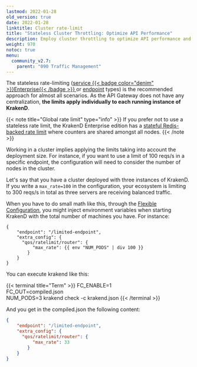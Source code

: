 ```yaml
---
lastmod: 2022-01-28
old_version: true
date: 2022-01-28
linktitle: Cluster rate-limit
title: "Stateless Cluster Throttling: Optimize API Performance"
description: Employ cluster throttling to optimize API performance and prevent overload scenarios through KrakenD
weight: 970
notoc: true
menu:
  community_v2.7:
    parent: "090 Traffic Management"
---
```

The stateless rate-limiting ([service {{< badge color="denim" >}}Enterprise{{< /badge >}}
](/docs/enterprise/service-settings/service-rate-limit/) or [endpoint](/docs/v2.7/endpoints/rate-limit/) types) is the recommended approach for almost all scenarios. As the API Gateway does not have any centralization, **the limits apply individually to each running instance of KrakenD**.

{{< note title="Global rate limit" type="info" >}}
If you prefer not to use a stateless rate limit, the KrakenD Enterprise edition has a [stateful Redis-backed rate limit](/docs/enterprise/throttling/global-rate-limit/) where counters are shared amongst all nodes.
{{< /note >}}

Working in a cluster implies applying the limits taking into account the deployment size. For instance, if you want to use a limit of 100 reqs/s in a specific endpoint, the configuration will need to consider the number of nodes in the cluster.

Let's say that you have a cluster deployed with three instances of KrakenD. If you write a `max_rate=100` in the configuration, your ecosystem is limiting to 300 reqs/s in total as three servers are receiving balanced traffic.

When you have to do small math like this, through the [Flexible Configuration](/docs/v2.7/configuration/flexible-config/), you might inject environment variables when starting KrakenD with the total number of machines you have. For instance:

```tpl
{
    "endpoint": "/limited-endpoint",
    "extra_config": {
      "qos/ratelimit/router": {
          "max_rate": {{ env "NUM_PODS" | div 100 }}
        }
    }
}
```

You can execute krakend like this:

{{< terminal title="Term" >}}
FC_ENABLE=1 \
FC_OUT=compiled.json \
NUM_PODS=3 krakend check -c krakend.json
{{< /terminal >}}


And you get in the compiled.json the following content:

```json
{
    "endpoint": "/limited-endpoint",
    "extra_config": {
      "qos/ratelimit/router": {
          "max_rate": 33
        }
    }
}
```
